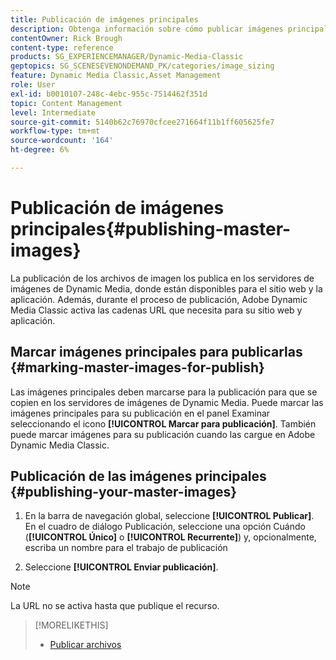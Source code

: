 ```yaml
---
title: Publicación de imágenes principales
description: Obtenga información sobre cómo publicar imágenes principales desde Adobe Dynamic Media Classic.
contentOwner: Rick Brough
content-type: reference
products: SG_EXPERIENCEMANAGER/Dynamic-Media-Classic
geptopics: SG_SCENESEVENONDEMAND_PK/categories/image_sizing
feature: Dynamic Media Classic,Asset Management
role: User
exl-id: b0010107-248c-4ebc-955c-7514462f351d
topic: Content Management
level: Intermediate
source-git-commit: 5140b62c76970cfcee271664f11b1ff605625fe7
workflow-type: tm+mt
source-wordcount: '164'
ht-degree: 6%

---
```


# Publicación de imágenes principales{#publishing-master-images}

La publicación de los archivos de imagen los publica en los servidores de imágenes de Dynamic Media, donde están disponibles para el sitio web y la aplicación. Además, durante el proceso de publicación, Adobe Dynamic Media Classic activa las cadenas URL que necesita para su sitio web y aplicación.

## Marcar imágenes principales para publicarlas {#marking-master-images-for-publish}

Las imágenes principales deben marcarse para la publicación para que se copien en los servidores de imágenes de Dynamic Media. Puede marcar las imágenes principales para su publicación en el panel Examinar seleccionando el icono **[!UICONTROL Marcar para publicación]**. También puede marcar imágenes para su publicación cuando las cargue en Adobe Dynamic Media Classic.

## Publicación de las imágenes principales {#publishing-your-master-images}

1. En la barra de navegación global, seleccione **[!UICONTROL Publicar]**. En el cuadro de diálogo Publicación, seleccione una opción Cuándo (**[!UICONTROL Único]** o **[!UICONTROL Recurrente]**) y, opcionalmente, escriba un nombre para el trabajo de publicación

1. Seleccione **[!UICONTROL Enviar publicación]**.

>[!NOTE]
>
>La URL no se activa hasta que publique el recurso.

>[!MORELIKETHIS]
>
>* [Publicar archivos](publishing-files.md#publishing_files)
